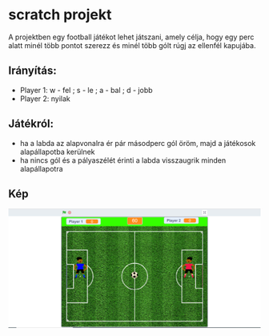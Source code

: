 # scratch projekt
A projektben egy football játékot lehet játszani, amely célja, hogy egy perc alatt minél több pontot szerezz és minél több gólt rúgj az ellenfél kapujába.

## Irányítás:
- Player 1: w - fel ; s - le ; a - bal ; d - jobb
- Player 2: nyilak

## Játékról:
- ha a labda az alapvonalra ér pár másodperc gól öröm, majd a játékosok alapállapotba kerülnek
- ha nincs gól és a pályaszélét érinti a labda visszaugrik minden alapállapotra

## Kép

![Játék kinézete](scratch.png)
